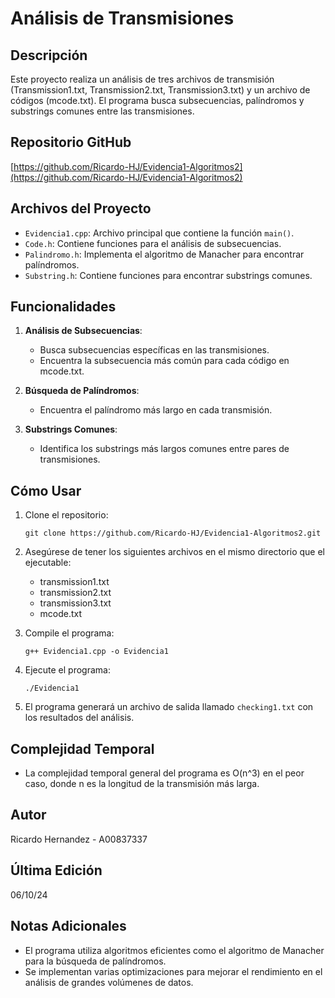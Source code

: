 # Análisis de Transmisiones

## Descripción
Este proyecto realiza un análisis de tres archivos de transmisión (Transmission1.txt, Transmission2.txt, Transmission3.txt) y un archivo de códigos (mcode.txt). El programa busca subsecuencias, palíndromos y substrings comunes entre las transmisiones.

## Repositorio GitHub
[https://github.com/Ricardo-HJ/Evidencia1-Algoritmos2](https://github.com/Ricardo-HJ/Evidencia1-Algoritmos2)

## Archivos del Proyecto
- `Evidencia1.cpp`: Archivo principal que contiene la función `main()`.
- `Code.h`: Contiene funciones para el análisis de subsecuencias.
- `Palindromo.h`: Implementa el algoritmo de Manacher para encontrar palíndromos.
- `Substring.h`: Contiene funciones para encontrar substrings comunes.

## Funcionalidades
1. **Análisis de Subsecuencias**: 
   - Busca subsecuencias específicas en las transmisiones.
   - Encuentra la subsecuencia más común para cada código en mcode.txt.

2. **Búsqueda de Palíndromos**: 
   - Encuentra el palíndromo más largo en cada transmisión.

3. **Substrings Comunes**: 
   - Identifica los substrings más largos comunes entre pares de transmisiones.

## Cómo Usar
1. Clone el repositorio:
   ```
   git clone https://github.com/Ricardo-HJ/Evidencia1-Algoritmos2.git
   ```

2. Asegúrese de tener los siguientes archivos en el mismo directorio que el ejecutable:
   - transmission1.txt
   - transmission2.txt
   - transmission3.txt
   - mcode.txt

3. Compile el programa:
   ```
   g++ Evidencia1.cpp -o Evidencia1
   ```

4. Ejecute el programa:
   ```
   ./Evidencia1
   ```

5. El programa generará un archivo de salida llamado `checking1.txt` con los resultados del análisis.

## Complejidad Temporal
- La complejidad temporal general del programa es O(n^3) en el peor caso, donde n es la longitud de la transmisión más larga.

## Autor
Ricardo Hernandez - A00837337

## Última Edición
06/10/24

## Notas Adicionales
- El programa utiliza algoritmos eficientes como el algoritmo de Manacher para la búsqueda de palíndromos.
- Se implementan varias optimizaciones para mejorar el rendimiento en el análisis de grandes volúmenes de datos.